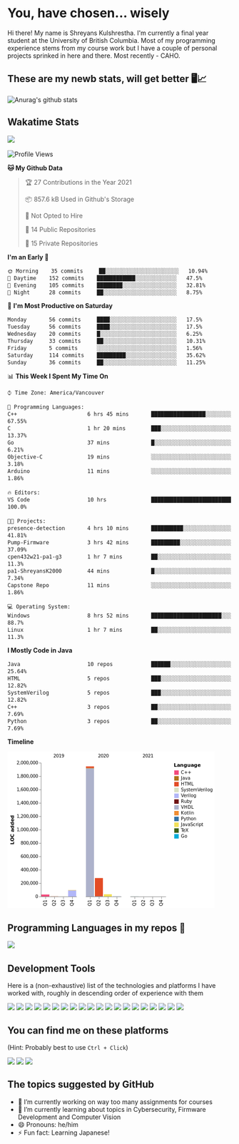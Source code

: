 # You, have chosen... wisely 

Hi there! My name is Shreyans Kulshrestha. I'm currently a final year student at the University of British Columbia. Most of my programming experience stems from my course work but I have a couple of personal projects sprinked in here and there. Most recently - CAHO.

## These are my newb stats, will get better 🖥️📈
![Anurag's github stats](https://github-readme-stats.vercel.app/api?username=ShreyansK2000&show_icons=true)

## Wakatime Stats
<img src="https://github-readme-stats.vercel.app/api/wakatime?username=ShreyansK2000"/>

<!--START_SECTION:waka-->
![Profile Views](http://img.shields.io/badge/Profile%20Views-4-blue)

**🐱 My Github Data** 

> 🏆 27 Contributions in the Year 2021
 > 
> 📦 857.6 kB Used in Github's Storage 
 > 
> 🚫 Not Opted to Hire
 > 
> 📜 14 Public Repositories 
 > 
> 🔑 15 Private Repositories  
 > 
**I'm an Early 🐤** 

```text
🌞 Morning    35 commits     ██░░░░░░░░░░░░░░░░░░░░░░░   10.94% 
🌆 Daytime    152 commits    ████████████░░░░░░░░░░░░░   47.5% 
🌃 Evening    105 commits    ████████░░░░░░░░░░░░░░░░░   32.81% 
🌙 Night      28 commits     ██░░░░░░░░░░░░░░░░░░░░░░░   8.75%

```
📅 **I'm Most Productive on Saturday** 

```text
Monday       56 commits     ████░░░░░░░░░░░░░░░░░░░░░   17.5% 
Tuesday      56 commits     ████░░░░░░░░░░░░░░░░░░░░░   17.5% 
Wednesday    20 commits     █░░░░░░░░░░░░░░░░░░░░░░░░   6.25% 
Thursday     33 commits     ██░░░░░░░░░░░░░░░░░░░░░░░   10.31% 
Friday       5 commits      ░░░░░░░░░░░░░░░░░░░░░░░░░   1.56% 
Saturday     114 commits    █████████░░░░░░░░░░░░░░░░   35.62% 
Sunday       36 commits     ██░░░░░░░░░░░░░░░░░░░░░░░   11.25%

```


📊 **This Week I Spent My Time On** 

```text
⌚︎ Time Zone: America/Vancouver

💬 Programming Languages: 
C++                      6 hrs 45 mins       █████████████████░░░░░░░░   67.55% 
C                        1 hr 20 mins        ███░░░░░░░░░░░░░░░░░░░░░░   13.37% 
Go                       37 mins             █░░░░░░░░░░░░░░░░░░░░░░░░   6.21% 
Objective-C              19 mins             ░░░░░░░░░░░░░░░░░░░░░░░░░   3.18% 
Arduino                  11 mins             ░░░░░░░░░░░░░░░░░░░░░░░░░   1.86%

🔥 Editors: 
VS Code                  10 hrs              █████████████████████████   100.0%

🐱‍💻 Projects: 
presence-detection       4 hrs 10 mins       ██████████░░░░░░░░░░░░░░░   41.81% 
Pump-Firmware            3 hrs 42 mins       █████████░░░░░░░░░░░░░░░░   37.09% 
cpen432w21-pa1-g3        1 hr 7 mins         ██░░░░░░░░░░░░░░░░░░░░░░░   11.3% 
pa1-ShreyansK2000        44 mins             █░░░░░░░░░░░░░░░░░░░░░░░░   7.34% 
Capstone Repo            11 mins             ░░░░░░░░░░░░░░░░░░░░░░░░░   1.86%

💻 Operating System: 
Windows                  8 hrs 52 mins       ██████████████████████░░░   88.7% 
Linux                    1 hr 7 mins         ██░░░░░░░░░░░░░░░░░░░░░░░   11.3%

```

**I Mostly Code in Java** 

```text
Java                     10 repos            ██████░░░░░░░░░░░░░░░░░░░   25.64% 
HTML                     5 repos             ███░░░░░░░░░░░░░░░░░░░░░░   12.82% 
SystemVerilog            5 repos             ███░░░░░░░░░░░░░░░░░░░░░░   12.82% 
C++                      3 repos             ██░░░░░░░░░░░░░░░░░░░░░░░   7.69% 
Python                   3 repos             ██░░░░░░░░░░░░░░░░░░░░░░░   7.69%

```


**Timeline**

![Chart not found](https://raw.githubusercontent.com/ShreyansK2000/ShreyansK2000/master/charts/bar_graph.png) 


<!--END_SECTION:waka-->

<!--
**ShreyansK2000/ShreyansK2000** is a ✨ _special_ ✨ repository because its `README.md` (this file) appears on your GitHub profile.-->

## Programming Languages in my repos :memo:
<img src="https://github-readme-stats.vercel.app/api/top-langs/?username=ShreyansK2000&layout=compact&hide=html,css,vhdl,verilog&langs_count=10"/>

## Development Tools
Here is a (non-exhaustive) list of the technologies and platforms I have worked with, roughly in descending order of experience with them

<p>
  <!--C--><img src="https://img.shields.io/badge/c%20-%2300599C.svg?&style=for-the-badge&logo=c&logoColor=white"/>
  <!--Python--><img src="https://img.shields.io/badge/python%20-%2314354C.svg?&style=for-the-badge&logo=python&logoColor=white"/>
  <!--RPi--><img src="https://img.shields.io/badge/-Raspberry%20Pi-C51A4A?style=for-the-badge&logo=Raspberry-Pi"/>
  <!--Java--><img src="https://img.shields.io/badge/java-%23ED8B00.svg?&style=for-the-badge&logo=java&logoColor=white"/>
  <!--C++--><img src="https://img.shields.io/badge/c++%20-%2300599C.svg?&style=for-the-badge&logo=c%2B%2B&ogoColor=white"/>
  <!--JS--><img src="https://img.shields.io/badge/javascript%20-%23323330.svg?&style=for-the-badge&logo=javascript&logoColor=%23F7DF1E"/>
  <!--NodeJS--><img src="https://img.shields.io/badge/node.js%20-%2343853D.svg?&style=for-the-badge&logo=node.js&logoColor=white"/>
  <!--Git--><img src="https://img.shields.io/badge/git%20-%23F05033.svg?&style=for-the-badge&logo=git&logoColor=white"/>
  <!--GitHub--><img src="https://img.shields.io/badge/github%20-%23121011.svg?&style=for-the-badge&logo=github&logoColor=white"/>
  <!--HTML5--><img src="https://img.shields.io/badge/html5%20-%23E34F26.svg?&style=for-the-badge&logo=html5&logoColor=white"/>
  <!--CSS3--><img src="https://img.shields.io/badge/css3%20-%231572B6.svg?&style=for-the-badge&logo=css3&logoColor=white"/>
  <!--LaTeX--><img src="https://img.shields.io/badge/latex%20-%23008080.svg?&style=for-the-badge&logo=latex&logoColor=white"/>
  <!--TS--><img src="https://img.shields.io/badge/typescript%20-%23007ACC.svg?&style=for-the-badge&logo=typescript&logoColor=white"/>
  <!--Android--><img src="https://img.shields.io/badge/Android-3DDC84?style=for-the-badge&logo=android&logoColor=white"/>
  <!--Arduino--><img src="https://img.shields.io/badge/-Arduino-00979D?style=for-the-badge&logo=Arduino&logoColor=white"/>
  <!--Numpy--><img src="https://img.shields.io/badge/numpy%20-%23013243.svg?&style=for-the-badge&logo=numpy&logoColor=white" />
  <!--MySQL--><img src="https://img.shields.io/badge/mysql-%2300f.svg?&style=for-the-badge&logo=mysql&logoColor=white"/>
  <!--MongoDB--><img src ="https://img.shields.io/badge/MongoDB-%234ea94b.svg?&style=for-the-badge&logo=mongodb&logoColor=white"/>
  <!--C#--><img src="https://img.shields.io/badge/c%23%20-%23239120.svg?&style=for-the-badge&logo=c-sharp&logoColor=white"/>
  <!--Unity--><img src="https://img.shields.io/badge/unity%20-%23000000.svg?&style=for-the-badge&logo=unity&logoColor=white"/>
</p>

## You can find me on these platforms
(Hint: Probably best to use `Ctrl + Click`)
<p>
  <a href="https://www.linkedin.com/in/shreyansk/"><!--LinkedIn--><img src="https://img.shields.io/badge/LinkedIn-0077B5?style=for-the-badge&logo=linkedin&logoColor=white"/></a>
  <a href="mailto:gshreyansk4@gmail.com"><!--Gmail--><img src="https://img.shields.io/badge/Gmail-D14836?style=for-the-badge&logo=gmail&logoColor=white"/></a>
  <a href="https://discordapp.com/users/Shrek2k"><!--Discord--><img src="https://img.shields.io/badge/Discord-7289DA?style=for-the-badge&logo=discord&logoColor=white"/></a>
</p>

## The topics suggested by GitHub
- 🔭 I’m currently working on way too many assignments for courses
- 🌱 I’m currently learning about topics in Cybersecurity, Firmware Development and Computer Vision
- 😄 Pronouns: he/him
- ⚡ Fun fact: Learning Japanese!

